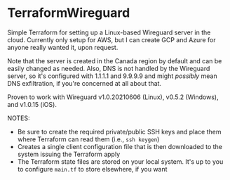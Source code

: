 # TerraformWireguard

Simple Terraform for setting up a Linux-based Wireguard server in the cloud. Currently only setup for AWS, but I can create GCP and Azure for anyone really wanted it, upon request.

Note that the server is created in the Canada region by default and can be easily changed as needed. Also, DNS is not handled by the Wireguard server, so it's configured with 1.1.1.1 and 9.9.9.9 and might *possibly* mean DNS exfiltration, if you're concerned at all about that.

Proven to work with Wireguard v1.0.20210606 (Linux), v0.5.2 (Windows), and v1.0.15 (iOS).

NOTES:

- Be sure to create the required private/public SSH keys and place them where Terraform can read them (i.e., `ssh keygen`)
- Creates a single client configuration file that is then downloaded to the system issuing the Terraform apply
- The Terraform state files are stored on your local system. It's up to you to configure `main.tf` to store elsewhere, if you want
